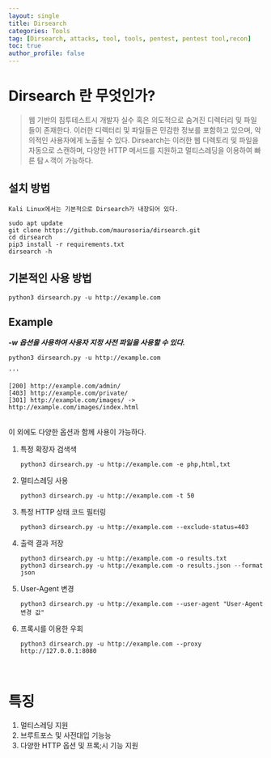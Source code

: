 ```yaml
---
layout: single
title: Dirsearch
categories: Tools
tag: [Dirsearch, attacks, tool, tools, pentest, pentest tool,recon]
toc: true
author_profile: false
---
```


# Dirsearch 란 무엇인가? 

> 웹 기반의 침투테스트시 개발자 실수 혹은 의도적으로 숨겨진 디렉터리 및 파일들이 존재한다. 이러한 디렉터리 및 파일들은 민감한 정보를 포함하고 있으며, 악의적인 사용자에게 노출될 수 있다. Dirsearch는 이러한 웹 디렉토리 및 파일을 자동으로 스캔하며, 다양한 HTTP 메서드를 지원하고 멀티스레딩을 이용하여 빠른 탐ㅅ객이 가능하다.


## 설치 방법

```
Kali Linux에서는 기본적으로 Dirsearch가 내장되어 있다.

sudo apt update
git clone https://github.com/maurosoria/dirsearch.git
cd dirsearch
pip3 install -r requirements.txt
dirsearch -h
```

## 기본적인 사용 방법

```
python3 dirsearch.py -u http://example.com

```

## Example

***-w 옵션을 사용하여 사용자 지정 사전 파일을 사용할 수 있다.***

```
python3 dirsearch.py -u http://example.com

'''

[200] http://example.com/admin/
[403] http://example.com/private/
[301] http://example.com/images/ -> http://example.com/images/index.html

```
<br>
이 외에도 다양한 옵션과 함께 사용이 가능하다.
<br>

1. 특정 확장자 검색색

    ```
    python3 dirsearch.py -u http://example.com -e php,html,txt
    ```

2. 멀티스레딩 사용

    ```
    python3 dirsearch.py -u http://example.com -t 50
    ```

3. 특정 HTTP 상태 코드 필터링

    ```
    python3 dirsearch.py -u http://example.com --exclude-status=403
    ```

4. 출력 결과 저장

    ```
    python3 dirsearch.py -u http://example.com -o results.txt
    python3 dirsearch.py -u http://example.com -o results.json --format json
    ```

5. User-Agent 변경

    ```
    python3 dirsearch.py -u http://example.com --user-agent "User-Agent 변경 값"
    ```
    
6. 프록시를 이용한 우회

    ```
    python3 dirsearch.py -u http://example.com --proxy http://127.0.0.1:8080
    ```

<br>

# 특징
1. 멀티스레딩 지원
2. 브루트포스 및 사전대입 기능능
3. 다양한 HTTP 옵션 및 프록;시 기능 지원